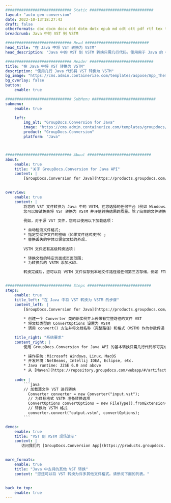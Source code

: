 ```yaml
---
############################# Static ############################
layout: "auto-gen-conversion"
date: 2022-10-13T18:27:43
draft: false
otherformats: doc docm docx dot dotm dotx epub md odt ott pdf rtf tex txt vdx vsdm vsdx vssm vssx vstm vstx vsx vtx xps
breadcrumb: Java 中的 VST 到 VSTM

############################# Head ############################
head_title: "在 Java 中将 VST 转换为 VSTM"
head_description: "Java 中的 VST 到 VSTM 转换只需几行代码。使用用于 Java 的 GroupDocs 文档转换 API 转换 160 多种文件格式"

############################# Header ############################
title: "在 Java 中将 VST 转换为 VSTM"
description: "使用几行 Java 代码将 VST 转换为 VSTM"
bg_image: "https://cms.admin.containerize.com/templates/aspose/App_Themes/V3/images/bg/header1.png"
bg_overlay: false
button:
    enable: true

############################# SubMenu ############################
submenu:
    enable: true

    left:
        img_alt: "GroupDocs.Conversion for Java"
        image: "https://cms.admin.containerize.com/templates/groupdocs/images/product-logos/90x90-noborder/groupdocs-conversion-java.png"
        product: "GroupDocs.Conversion"
        platform: "Java"



############################# About ############################
about:
    enable: true
    title: "关于 GroupDocs.Conversion for Java API"
    content: |
        [GroupDocs.Conversion for Java](https://products.groupdocs.com/conversion/java/) 是一种高级文件格式转换 API，用于在 Microsoft Office、OpenDocument、PDF、HTML、电子邮件、CAD 等流行图像和文档格式之间进行转换。只需几行代码即可完成更多工作。本机 API 会自动检测原始文档的格式，并提供许多选项来自定义转换后的文档。除了从文档中提取信息的功能外，它还默认支持将转换结果缓存到本地磁盘。但是，任何类型的缓存存储都可以通过实施适当的接口来支持 - Amazon S3、Dropbox、Google Drive、Windows Azure、Reddis 或任何其他接口。
    

overview:
    enable: true
    content: |
        将您的 VST 文件转换为 Java 中的 VSTM。在您选择的任何平台（例如 Windows、Linux、macOS）上，只需几行 Java 代码。
        您可以尝试免费将 VST 转换为 VSTM 并评估转换结果的质量。除了简单的文件转换脚本外，您还可以尝试更复杂的选项来加载 VST 源文件并存储 VSTM 输出。 
        
        例如，对于源 VST 文件，您可以使用以下加载选项：

        * 自动检测文件格式;
        * 指定受保护文件的密码（如果文件格式支持）;
        * 替换丢失的字体以保留文档的外观.
        
        VSTM 文件还有高级转换选项：

        * 转换文档的特定页面或页面范围;
        * 为转换后的 VSTM 添加水印.

        转换完成后，您可以将 VSTM 文件保存到本地文件路径或任何第三方存储，例如 FTP、Amazon S3、Google Drive、Dropbox 等。请注意 - 转换 VST到 VSTM，您不需要安装任何额外的软件，例如 MS Office、Open Office、Adobe Acrobat Reader 等。


############################# Steps ############################
steps:
    enable: true
    title_left: "在 Java 中将 VST 转换为 VSTM 的步骤"
    content_left: |
        [GroupDocs.Conversion for Java](https://products.groupdocs.com/conversion/java/) 允许开发人员使用几行代码轻松地将 VST 文件转换为 VSTM。
        
        * 创建一个 Converter 类的新实例并上传带有完整路径的文件 VST
        * 将文档类型的 ConvertOptions 设置为 VSTM
        * 调用 convert() 方法并将文档名称（完整路径）和格式（VSTM）作为参数传递

    title_right: "系统要求"
    content_right: |
        使用 GroupDocs.Conversion for Java API 的基本转换只需几行代码即可完成。所有主要平台和操作系统都支持我们的 API。在执行以下代码之前，请确保您的系统上安装了以下先决条件。

        * 操作系统：Microsoft Windows、Linux、MacOS
        * 开发环境：NetBeans, Intellij IDEA, Eclipse, etc.
        * Java runtime: J2SE 6.0 and above
        * 从 [Maven](https://repository.groupdocs.com/webapp/#/artifacts/browse/tree/General/repo/com/groupdocs/groupdocs-conversion) 获取最新的 GroupDocs.Conversion for Java
         
    code: |
        ```java    
        // 加载源文件 VST 进行转换
          Converter converter = new Converter("input.vst");
          // 为目标格式 VSTM 准备转换选项
          ConvertOptions convertOptions = new FileType().fromExtension("vstm").getConvertOptions();
          // 转换为 VSTM 格式
          converter.convert("output.vstm", convertOptions);
        ```

demos:
    enable: true
    title: "VST 到 VSTM 现场演示"
    content: |
       访问我们的 [GroupDocs.Conversion App](https://products.groupdocs.app/conversion/family) 网站并立即尝试 VST 到 VSTM 转换。免费演示具有以下好处
          

more_formats:
    enable: true
    title: "Java 中支持的其他 VST 转换"
    content: "您还可以将 VST 转换为许多其他文件格式。请参阅下面的列表。"
       
       
back_to_top:
    enable: true
---
```

